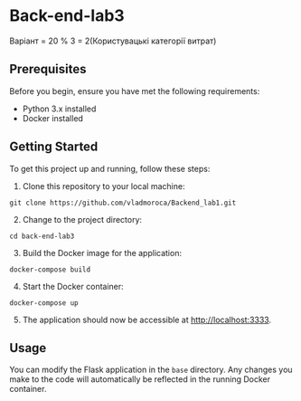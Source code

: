 # Back-end-lab3
Варіант = 20 % 3 = 2(Користувацькі категорії витрат)

## Prerequisites

Before you begin, ensure you have met the following requirements:
- Python 3.x installed
- Docker installed

## Getting Started

To get this project up and running, follow these steps:

1. Clone this repository to your local machine:

`git clone https://github.com/vladmoroca/Backend_lab1.git`

2. Change to the project directory:

`cd back-end-lab3`

3. Build the Docker image for the application:

`docker-compose build`

4. Start the Docker container:

`docker-compose up`

5. The application should now be accessible at [http://localhost:3333](http://localhost:3333).

## Usage

You can modify the Flask application in the `base` directory. Any changes you make to the code will automatically be reflected in the running Docker container.
